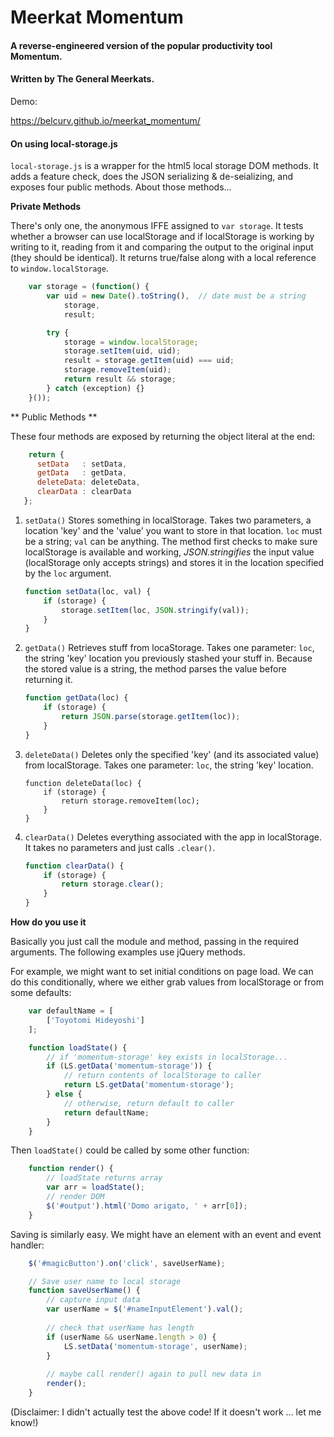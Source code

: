 # Meerkat Momentum

#### A reverse-engineered version of the popular productivity tool Momentum.

#### Written by The General Meerkats.

Demo:

https://belcurv.github.io/meerkat_momentum/

#### On using local-storage.js

`local-storage.js` is a wrapper for the html5 local storage DOM methods.  It adds a feature check, does the JSON serializing & de-seializing, and exposes four public methods.  About those methods...

**Private Methods**

There's only one, the anonymous IFFE assigned to `var storage`.  It tests whether a browser can use localStorage and if localStorage is working by writing to it, reading from it and comparing the output to the original input (they should be identical).  It returns true/false along with a local reference to `window.localStorage`.

```javascript
    var storage = (function() {
        var uid = new Date().toString(),  // date must be a string
            storage,
            result;

        try {
            storage = window.localStorage;
            storage.setItem(uid, uid);
            result = storage.getItem(uid) === uid;
            storage.removeItem(uid);
            return result && storage;
        } catch (exception) {}
    }());
```

** Public Methods **

These four methods are exposed by returning the object literal at the end:

```javascript
    return {
      setData   : setData,
      getData   : getData,
      deleteData: deleteData,
      clearData : clearData
   };

```

1.  `setData()`
    Stores something in localStorage.  Takes two parameters, a location 'key' and the 'value' you want to store in that location.  `loc` must be a string; `val` can be anything.  The method first checks to make sure localStorage is available and working, _JSON.stringifies_ the input value (localStorage only accepts strings) and stores it in the location specified by the `loc` argument.

    ```javascript
    function setData(loc, val) {
        if (storage) {
            storage.setItem(loc, JSON.stringify(val));
        }
    }
    ```

2.  `getData()`
    Retrieves stuff from locaStorage.  Takes one parameter: `loc`, the string 'key' location you previously stashed your stuff in.  Because the stored value is a string, the method parses the value before returning it.
    
    ```javascript
    function getData(loc) {
        if (storage) {
            return JSON.parse(storage.getItem(loc));
        }
    }
    ```
    
3.  `deleteData()`
    Deletes only the specified 'key' (and its associated value) from localStorage.  Takes one parameter: `loc`, the string 'key' location.
    
    ```
    function deleteData(loc) {
        if (storage) {
            return storage.removeItem(loc);
        }
    }
    ```

4.  `clearData()`
    Deletes everything associated with the app in localStorage.  It takes no parameters and just calls `.clear()`.
    
    ```javascript
    function clearData() {
        if (storage) {
            return storage.clear();
        }
    }
    ```

**How do you use it**

Basically you just call the module and method, passing in the required arguments.  The following examples use jQuery methods.

For example, we might want to set initial conditions on page load.  We can do this conditionally, where we either grab values from localStorage or from some defaults:

```javascript
    var defaultName = [
        ['Toyotomi Hideyoshi']
    ];

    function loadState() {
        // if 'momentum-storage' key exists in localStorage...
        if (LS.getData('momentum-storage')) {
            // return contents of localStorage to caller
            return LS.getData('momentum-storage');
        } else {
            // otherwise, return default to caller
            return defaultName;
        }
    }
```

Then `loadState()` could be called by some other function:

```javascript
    function render() {
        // loadState returns array
        var arr = loadState();
        // render DOM
        $('#output').html('Domo arigato, ' + arr[0]);
    }
```

Saving is similarly easy.  We might have an element with an event and event handler:

```javascript
    $('#magicButton').on('click', saveUserName);

    // Save user name to local storage
    function saveUserName() {
        // capture input data
        var userName = $('#nameInputElement').val();
        
        // check that userName has length
        if (userName && userName.length > 0) {
            LS.setData('momentum-storage', userName);
        }
        
        // maybe call render() again to pull new data in
        render();
    }
```

(Disclaimer: I didn't actually test the above code!  If it doesn't work ... let me know!)